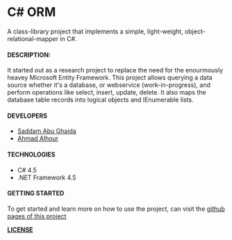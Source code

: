 # C# ORM

A class-library project that implements a simple, light-weight, object-relational-mapper in C#.

#### DESCRIPTION:

It started out as a research project to replace the need for the enourmously heavey Microsoft Entity Framework. This project allows querying a data source whether it's a database, or webservice (work-in-progress), and perform operations like select, insert, update, delete. It also maps the database table records into logical objects and IEnumerable lists.


#### DEVELOPERS
 * [Saddam Abu Ghaida](http://github.com/sghaida)
 * [Ahmad Alhour](http://github.com/aalhour)


#### TECHNOLOGIES
 * C# 4.5
 * .NET Framework 4.5

#### GETTING STARTED
 To get started and learn more on how to use the project, can visit the [github pages of this project](http://software-repos.github.io/ORM/)



**[LICENSE](LICENSE)**
 
